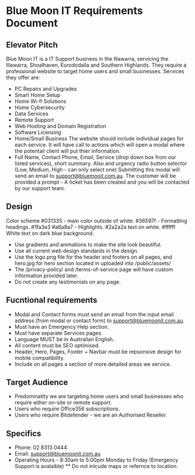 # Blue Moon IT Requirements Document

## Elevator Pitch
Blue Moon IT is a IT Support business in the Illawarra, servicing the Illawarra, Shoalhaven, Eurododalla and Southern Highlands. They require a professional website to target home users and small businesses. Services they offer are:
- PC Repairs and Upgrades
- Smart Home Setup
- Home Wi-fi Solutions
- Home Cybersecurity
- Data Services
- Remote Support
- Web Hosting and Domain Registration
- Software Licensing
- Home/Small Business 
The website should include individual pages for each service. It will have call to actions which will open a modal where the potentail client will put thier information.
- Full Name, Contact Phone, Email, Service (drop down box from our listed services), short summary. Also and urgency radio button selector (Low, Medium, High - can only select one) Submitting this modal will send an email to support@bluemooit.com.au. The customer will be provided a prompt - A ticket has been created and you will be contacted by our support team.

## Design
 Color scheme
 #031335 - main color outside of white.
 #36597f - Formatting headings.
 #1fa3e3 #a6a8a7 - Highlights.
 #2a2a2a text on white.
#ffffff White text on dark blue background.
 - Use gradients and animations to make the site look beautiful.
 - Use all current web design standards in the design.
 - Use the logo.png file for the header and footers on all pages, and hero.jpg for hero section located in uploaded into /public/assets/
  - The /privacy-policy/ and /terms-of-service page will have custom information provided later.
  - Do not create any testimonials on any page.

 ## Fucntional requirements
 - Modal and Contact forms must send an email from the input email address (from modal or contact form) to support@bluemoonit.com.au.
 - Must have an Emergency Help section.
 - Must have separate Services pages.
 - Language MUST be in Australian English.
 - All content must be SEO optimised.
 - Header, Hero, Pages, Footer + Navbar must be repsonsive design for mobile compatibility.
 - Include on all pages a section of more detailed areas we service.
 
 ## Target Audience
  - Predominatlty we are targeting home users and small businesses who require either on-site or remote support.
  - Users who require Office356 subscriptions.
  - Users who require Bitdefender - we are an Authorised Reseller.

  ## Specifics
   - Phone: 02 8313 0444
   - Email: support@bluemoonit.com.au
   - Operating Hours - 8:30am to 5:00pm Monday to Friday (Emergency Support is avalaible)
   ** Do not inlcude maps or refernce to location.
